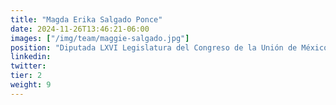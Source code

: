 ```yaml
---
title: "Magda Erika Salgado Ponce"
date: 2024-11-26T13:46:21-06:00
images: ["/img/team/maggie-salgado.jpg"]
position: "Diputada LXVI Legislatura del Congreso de la Unión de México"
linkedin: 
twitter: 
tier: 2
weight: 9
---
```



